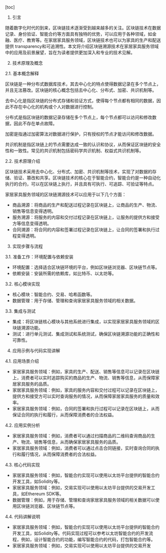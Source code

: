 
[toc]                    
                
                
1. 引言

随着数字化时代的到来，区块链技术逐渐受到越来越多的关注。区块链技术在数据记录、身份验证、智能合约等方面具有独特的优势，可以应用于各种领域，如金融、医疗、教育等。在家居家具服务领域，区块链技术也可以为家具的生产和配送提供 transparency和可追溯性。本文将介绍区块链溯源技术在家居家具服务领域中的应用及前景展望，旨在为读者提供更加深入和专业的技术见解。

2. 技术原理及概念

2.1. 基本概念解释

区块链是一种分布式数据库技术，其去中心化的特点使得数据记录在多个节点上，并且无法篡改。区块链的核心概念包括去中心化、分布式、加密、共识机制等。

去中心化是指区块链的分布式存储和验证方式，使得每个节点都有相同的数据，因此不存在中心化的机构或个人对数据进行控制。

分布式是指区块链的数据记录存储在多个节点上，每个节点都可以访问和修改数据，因此不存在单点故障。

加密是指通过加密算法对数据进行保护，只有授权的节点才能访问和修改数据。

共识机制是指区块链上的节点需要达成一致的认识和协议，从而保证区块链的安全性和一致性。常见的共识机制包括密码学共识机制、权益式共识机制等。

2.2. 技术原理介绍

区块链技术采用去中心化、分布式、加密、共识机制等技术，实现了对数据的存储、验证、篡改和共享。区块链技术的核心在于智能合约，智能合约是一种自动化执行的合约，可以在区块链上执行，并且具有可执行、可追踪、可验证等特点。

家居家具服务领域的区块链溯源技术可以应用于以下几个方面：

- 商品溯源：将商品的生产和配送过程记录在区块链上，让商品的生产、物流、销售等信息变得透明。
- 服务溯源：将服务的内容和交付过程记录在区块链上，让服务的提供方和接受方等信息变得透明。
- 合同溯源：将合同的内容和签署过程记录在区块链上，让合同的签署和执行过程变得透明。

3. 实现步骤与流程

3.1. 准备工作：环境配置与依赖安装

- 环境配置：选择适合区块链环境的平台，例如区块链浏览器、区块链节点等。
- 依赖安装：安装所需的依赖库，如比特币、以太坊等。

3.2. 核心模块实现

- 核心模块：智能合约、交易、哈希函数等。
- 数据管理：用于存储、管理和查询家居家具服务领域的相关数据。

3.3. 集成与测试

- 集成：将区块链核心模块与其他系统进行集成，以实现家居家具服务领域的区块链溯源功能。
- 测试：进行单元测试、集成测试和系统测试，确保区块链溯源功能的正确性和可靠性。

4. 应用示例与代码实现讲解

4.1. 应用场景介绍

- 家居家具服务领域：例如，家具的生产、配送、销售等信息可以记录在区块链上，消费者可以实时追踪购买的商品的生产、物流、销售等信息，从而保障家居家具服务的品质。
- 家居家具服务领域：例如，家具的服务内容和交付过程可以记录在区块链上，提供方和接受方可以实时查询服务的情况，从而保障家居家具服务的质量和效率。
- 家居家具服务领域：例如，合同的签署和执行过程可以记录在区块链上，从而保证合同的执行和履行，从而保障消费者的合法权益。

4.2. 应用实例分析

- 家居家具服务领域：例如，消费者可以通过扫描商品的二维码查询商品的生产、物流、销售等信息，从而确保家居家具服务的品质。
- 家居家具服务领域：例如，消费者可以通过点击合同链接，实时查询合同的执行和履行情况，从而保障消费者的合法权益。

4.3. 核心代码实现

- 家居家具服务领域：例如，智能合约实现可以使用以太坊平台提供的智能合约开发工具，如Solidity等。
- 家居家具服务领域：例如，交易实现可以使用以太坊平台提供的交易开发工具，如Ethereum SDK等。
- 数据管理：例如，用于存储、管理和查询家居家具服务领域的相关数据可以使用区块链浏览器、区块链节点等。

4.4. 代码讲解说明

- 家居家具服务领域：例如，智能合约实现可以使用以太坊平台提供的智能合约开发工具，如Solidity等。代码实现过程可以参考以太坊智能合约的开发流程，例如，设计智能合约的功能，编写智能合约的代码，打包智能合约等。
- 家居家具服务领域：例如，交易实现可以使用以太坊平台提供的交易开发

